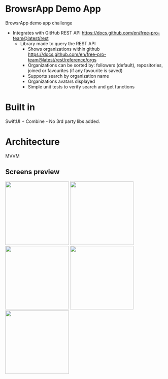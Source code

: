 # BrowsrApp Demo App

BrowsrApp demo app challenge

  - Integrates with GitHub REST API https://docs.github.com/en/free-pro-team@latest/rest
    - Library made to query the REST API
      - Shows organizations within github https://docs.github.com/en/free-pro-team@latest/rest/reference/orgs
      - Organizations can be sorted by: followers (default), repositories, joined or favourites (if any favourite is saved)
      - Supports search by organization name
      - Organizations avatars displayed
      - Simple unit tests to verify search and get functions

# Built in
SwiftUI + Combine - No 3rd party libs added. 

# Architecture
MVVM

## Screens preview
<img src="https://i.ibb.co/b5KSZdz/Simulator-Screen-Shot-i-Phone-14-2022-10-16-at-20-02-25.png" width="200"> <img src="https://i.ibb.co/y4v9Jnm/Simulator-Screen-Shot-i-Phone-14-2022-10-16-at-23-49-29.png" width="200"> <img src="https://i.ibb.co/4Rqqtsw/Simulator-Screen-Shot-i-Phone-14-2022-10-16-at-23-49-41.png" width="200"> <img src="https://i.ibb.co/VgcT9Fk/Simulator-Screen-Shot-i-Phone-14-2022-10-16-at-23-49-57.png" width="200"> <img src="https://i.ibb.co/H2rGjxX/Simulator-Screen-Shot-i-Phone-14-2022-10-16-at-23-50-08.png" width="200"> 
